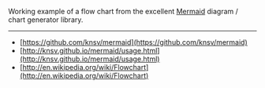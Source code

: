 Working example of a flow chart from the excellent [Mermaid](https://github.com/knsv/mermaid) diagram / chart generator library.


___
* [https://github.com/knsv/mermaid](https://github.com/knsv/mermaid)
* [http://knsv.github.io/mermaid/usage.html](http://knsv.github.io/mermaid/usage.html)
* [http://en.wikipedia.org/wiki/Flowchart](http://en.wikipedia.org/wiki/Flowchart)

